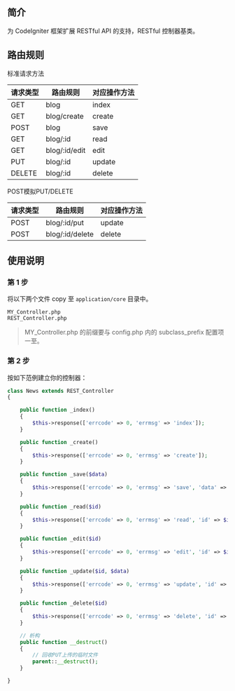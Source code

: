 ## 简介

为 CodeIgniter 框架扩展 RESTful API 的支持，RESTful 控制器基类。

## 路由规则

标准请求方法

请求类型 | 路由规则 | 对应操作方法
---|---|---
GET | blog | index
GET | blog/create | create
POST | blog | save
GET | blog/:id | read
GET | blog/:id/edit | edit
PUT | blog/:id | update
DELETE | blog/:id | delete

POST模拟PUT/DELETE

请求类型 | 路由规则 | 对应操作方法
---|---|---
POST | blog/:id/put | update
POST | blog/:id/delete | delete

## 使用说明

### 第 1 步

将以下两个文件 copy 至 `application/core` 目录中。

```
MY_Controller.php
REST_Controller.php
```

> MY_Controller.php 的前缀要与 config.php 内的 subclass_prefix 配置项一至。

### 第 2 步

按如下范例建立你的控制器：

```php
class News extends REST_Controller
{

    public function _index()
    {
        $this->response(['errcode' => 0, 'errmsg' => 'index']);
    }

    public function _create()
    {
        $this->response(['errcode' => 0, 'errmsg' => 'create']);
    }

    public function _save($data)
    {
        $this->response(['errcode' => 0, 'errmsg' => 'save', 'data' => $data]);
    }

    public function _read($id)
    {
        $this->response(['errcode' => 0, 'errmsg' => 'read', 'id' => $id]);
    }

    public function _edit($id)
    {
        $this->response(['errcode' => 0, 'errmsg' => 'edit', 'id' => $id]);
    }

    public function _update($id, $data)
    {
        $this->response(['errcode' => 0, 'errmsg' => 'update', 'id' => $id, 'data' => $data]);
    }

    public function _delete($id)
    {
        $this->response(['errcode' => 0, 'errmsg' => 'delete', 'id' => $id]);
    }

    // 析构
    public function __destruct()
    {
        // 回收PUT上传的临时文件
        parent::__destruct();
    }

}
```
